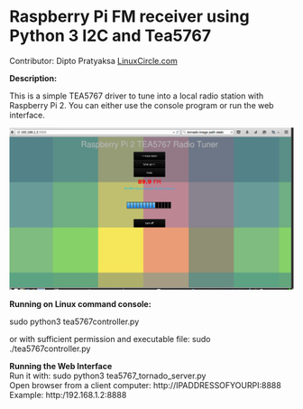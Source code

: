 <h1>Raspberry Pi FM receiver using Python 3 I2C and Tea5767</h1>

Contributor: Dipto Pratyaksa
<a href="http://www.linuxcircle.com">LinuxCircle.com</a>

<b>Description:</b>

This is a simple TEA5767 driver to tune into a local radio station
with Raspberry Pi 2. You can either use the console program or run the web interface.

<img src="tea5767.png" />

<b>Running on Linux command console:</b>

sudo python3 tea5767controller.py

or with sufficient permission and executable file:
sudo ./tea5767controller.py

<b>Running the Web Interface</b>
<br>
Run it with: sudo python3 tea5767_tornado_server.py
<br>
Open browser from a client computer: http://IPADDRESSOFYOURPI:8888
<br>
Example: http:/192.168.1.2:8888

